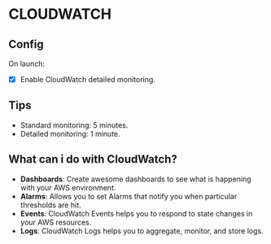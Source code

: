 # CLOUDWATCH
## Config

On launch:

- [x] Enable CloudWatch detailed monitoring.

## Tips

- Standard monitoring: 5 minutes.
- Detailed monitoring: 1 minute.

## What can i do with CloudWatch?

- **Dashboards**: Create awesome dashboards to see what is happening with your AWS environment.
- **Alarms**: Allows you to set Alarms that notify you when particular thresholds are hit.
- **Events**: CloudWatch Events helps you to respond to state changes in your AWS resources.
- **Logs**: CloudWatch Logs helps you to aggregate, monitor, and store logs.